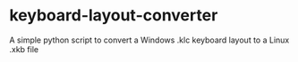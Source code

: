 # keyboard-layout-converter
A simple python script to convert a Windows .klc keyboard layout to a Linux .xkb file
